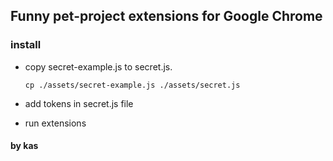 ## Funny pet-project extensions for Google Chrome

### install

- copy secret-example.js to secret.js.
    ```shell
  cp ./assets/secret-example.js ./assets/secret.js
    ```
  
- add tokens in secret.js file

- run extensions

#### by kas
